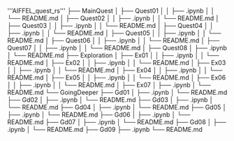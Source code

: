 '''AIFFEL_quest_rs'''
├── MainQuest
│   ├── Quest01
│   │   ├── .ipynb
│   │   └── README.md
│   ├── Quest02
│   │   ├── .ipynb
│   │   └── README.md
│   ├── Quest03
│   │   ├── .ipynb
│   │   └── README.md
│   ├── Quest04
│   │   ├── .ipynb
│   │   └── README.md
│   ├── Quest05
│   │   ├── .ipynb
│   │   └── README.md
│   ├── Quest06
│   │   ├── .ipynb
│   │   └── README.md
│   ├── Quest07
│   │   ├── .ipynb
│   │   └── README.md
│   ├── Quest08
│       ├── .ipynb
│       └── README.md
├── Exploration
│   ├── Ex01
│   │   ├── .ipynb
│   │   └── README.md
│   ├── Ex02
│   │   ├── .ipynb
│   │   └── README.md
│   ├── Ex03
│   │   ├── .ipynb
│   │   └── README.md
│   ├── Ex04
│   │   ├── .ipynb
│   │   └── README.md
│   ├── Ex05
│   │   ├── .ipynb
│   │   └── README.md
│   ├── Ex06
│   │   ├── .ipynb
│   │   └── README.md
│   ├── Ex07
│       ├── .ipynb
│       └── README.md
└── GoingDeeper
    ├── Gd01
    │   ├── .ipynb
    │   └── README.md
    ├── Gd02
    │   ├── .ipynb
    │   └── README.md
    ├── Gd03
    │   ├── .ipynb
    │   └── README.md
    ├── Gd04
    │   ├── .ipynb
    │   └── README.md
    ├── Gd05
    │   ├── .ipynb
    │   └── README.md
    ├── Gd06
    │   ├── .ipynb
    │   └── README.md
    ├── Gd07
    │   ├── .ipynb
    │   └── README.md
    ├── Gd08
    │   ├── .ipynb
    │   └── README.md
    ├── Gd09
        ├── .ipynb
        └── README.md
   
